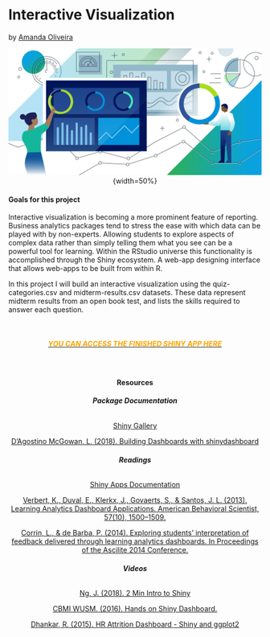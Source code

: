 # Interactive Visualization
by [Amanda Oliveira](https://www.linkedin.com/in/amanda-guedes-de-oliveira-0776366a/)

<center>

![](./pics/interactive.png){width=50%}

</center>

#### **Goals for this project**

Interactive visualization is becoming a more prominent feature of reporting. Business analytics packages tend to stress the ease with which data can be played with by non-experts. Allowing students to explore aspects of complex data rather than simply telling them what you see can be a powerful tool for learning. Within the RStudio universe this functionality is accomplished through the Shiny ecosystem. A web-app designing interface that allows web-apps to be built from within R.

In this project I will build an interactive visualization using the quiz-categories.csv and midterm-results.csv datasets. These data represent midterm results from an open book test, and lists the skills required to answer each question.

<br>

<center>

<red>

##### [<span style="color:orange">**YOU CAN ACCESS THE FINISHED SHINY APP HERE**</span>](https://amanda-ago.shinyapps.io/app_visualization_amanda/)

<br>


#### **Resources**

###### **Package Documentation**

[Shiny Gallery](https://shiny.rstudio.com/gallery/)

[D’Agostino McGowan, L. (2018). Building Dashboards with shinydashboard](https://www.datacamp.com/courses/building-dashboards-with-shinydashboard)

###### **Readings**

[Shiny Apps Documentation](https://shiny.rstudio.com/)

[Verbert, K., Duval, E., Klerkx, J., Govaerts, S., & Santos, J. L. (2013). Learning Analytics Dashboard Applications. American Behavioral Scientist, 57(10), 1500–1509.](http://journals.sagepub.com/doi/abs/10.1177/0002764213479363)

[Corrin, L., & de Barba, P. (2014). Exploring students’ interpretation of feedback delivered through learning analytics dashboards. In Proceedings of the Ascilite 2014 Conference.](https://www.researchgate.net/profile/Paula_De_Barba/publication/271769111_Exploring_students'_interpretation_of_feedback_delivered_through_learning_analytics_dashboards/links/54d14ed20cf25ba0f0411598.pdf)

###### **Videos**

[Ng, J. (2018). 2 Min Intro to Shiny](https://youtu.be/HVa42mJYppE)

[CBMI WUSM. (2016). Hands on Shiny Dashboard.](https://www.youtube.com/watch?v=jUgb4l2obgU)

[Dhankar, R. (2015). HR Attrition Dashboard - Shiny and ggplot2](https://www.youtube.com/watch?v=5FnuAvljPqQ&list=PLQE-vxB8i4yh8WYqpgFsEv40W0xd8a4D2)



